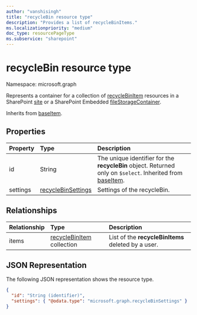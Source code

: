 ```yaml
---
author: "vanshisingh"
title: "recycleBin resource type"
description: "Provides a list of recycleBinItems."
ms.localizationpriority: "medium"
doc_type: resourcePageType
ms.subservice: "sharepoint"
---
```


# recycleBin resource type

Namespace: microsoft.graph

Represents a container for a collection of [recycleBinItem](recyclebinitem.md) resources in a SharePoint [site](site.md) or a SharePoint Embedded [fileStorageContainer](filestoragecontainer.md).

Inherits from [baseItem](baseitem.md).

## Properties

| Property | Type   | Description                                                                                                              |
|:---------|:-------|:-------------------------------------------------------------------------------------------------------------------------|
|id| String | The unique identifier for the **recycleBin** object. Returned only on `$select`. Inherited from [baseItem](baseitem.md). |
|settings|[recycleBinSettings](./recyclebinsettings.md)|Settings of the recycleBin.|

## Relationships

| Relationship | Type                                           | Description                                        |
|:-------------|:-----------------------------------------------|:---------------------------------------------------|
| items        | [recycleBinItem](recyclebinitem.md) collection | List of the **recycleBinItems** deleted by a user. |

## JSON Representation

The following JSON representation shows the resource type.

<!-- {
  "blockType": "resource",
  "keyProperty": "id",
  "@odata.type": "microsoft.graph.recycleBin",
  "baseType": "microsoft.graph.baseItem",
  "optionalProperties": []
}-->

```json
{
  "id": "String (identifier)",
  "settings": { "@odata.type": "microsoft.graph.recycleBinSettings" }
}
```

<!-- {
"type": "#page.annotation",
"createdBy": "API Clinic",
"section": "documentation"
}-->
